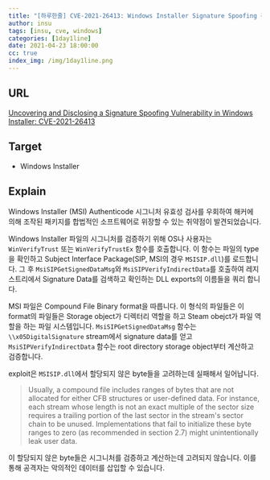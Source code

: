 ```yaml
---
title: "[하루한줄] CVE-2021-26413: Windows Installer Signature Spoofing 취약점"
author: insu
tags: [insu, cve, windows]
categories: [1day1line]
date: 2021-04-23 18:00:00
cc: true
index_img: /img/1day1line.png
---
```


## URL

[Uncovering and Disclosing a Signature Spoofing Vulnerability in Windows Installer: CVE-2021-26413](https://sec.okta.com/articles/2021/04/uncovering-and-disclosing-signature-spoofing-vulnerability-windows)

## Target

- Windows Installer

## Explain
Windows Installer (MSI) Authenticode 시그니처 유효성 검사를 우회하여 해커에 의해 조작된 패키지를 합법적인 소프트웨어로 위장할 수 있는 취약점이 발견되었습니다.

Windows Installer 파일의 시그니처를 검증하기 위해 OS나 사용자는 `WinVerifyTrust` 또는 `WinVerifyTrustEx` 함수를 호출합니다. 이 함수는 파일의 type을 확인하고 Subject Interface Package(SIP, MSI의 경우 `MSISIP.dll`)를 로드합니다. 그 후 `MsiSIPGetSignedDataMsg`와 `MsiSIPVerifyIndirectData`를 호출하여 레지스트리에서 Signature Data를 검색하고 확인하는 DLL exports의 이름들을 쿼리 합니다.

MSI 파일은 Compound File Binary format을 따릅니다. 이 형식의 파일들은 이 format의 파일들은 Storage object가 디렉터리 역할을 하고 Steam obejct가 파일 역할을 하는 파일 시스템입니다. `MsiSIPGetSignedDataMsg` 함수는 `\\x05DigitalSignature` stream에서 signature data를 얻고 `MsiSIPVerifyIndirectData` 함수는 root directory storage object부터 계산하고 검증합니다.

exploit은 `MSISIP.dll`에서 할당되지 않은 byte들을 고려하는데 실패해서 일어납니다.

> Usually, a compound file includes ranges of bytes that are not allocated for either CFB structures or user-defined data. For instance, each stream whose length is not an exact multiple of the sector size requires a trailing portion of the last sector in the stream's sector chain to be unused. Implementations that fail to initialize these byte ranges to zero (as recommended in section 2.7) might unintentionally leak user data.

이 할당되지 않은 byte들은 시그니처를 검증하고 계산하는데 고려되지 않습니다. 이를 통해 공격자는 악의적인 데이터를 삽입할 수 있습니다.